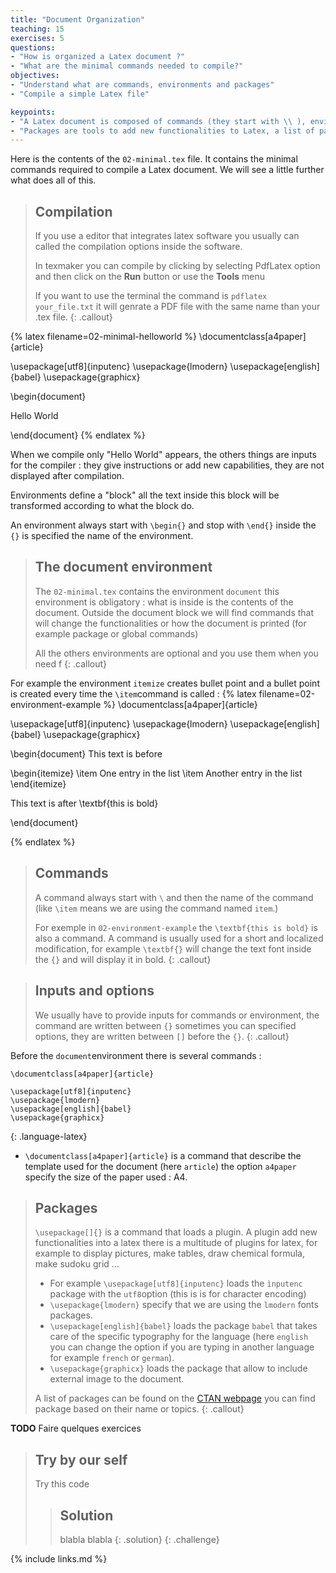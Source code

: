 ```yaml
---
title: "Document Organization"
teaching: 15
exercises: 5
questions:
- "How is organized a Latex document ?"
- "What are the minimal commands needed to compile?"
objectives:
- "Understand what are commands, environments and packages"
- "Compile a simple Latex file"

keypoints:
- "A Latex document is composed of commands (they start with \\ ), environments (starts with \\begin{envname} and stop with \\end{envname})"
- "Packages are tools to add new functionalities to Latex, a list of packages can be found on the [CTAN webpage](https://www.ctan.org/) and we use the \\usepackage command to load them"
---
```


Here is the contents of the ``02-minimal.tex`` file. It contains the minimal commands required to compile a Latex document. We will see a little further what does all of this.

> ## Compilation
> If you use a editor that integrates latex software you usually can called the compilation options inside the software.
>
>In texmaker you can compile by clicking by selecting PdfLatex option and then click on the **Run** button or use the **Tools** menu
>
> If you want to use the terminal the command is ```pdflatex your_file.txt``` it will genrate a PDF file with the same name than your .tex file.
{: .callout}


{% latex filename=02-minimal-helloworld %}
\documentclass[a4paper]{article}

\usepackage[utf8]{inputenc}
\usepackage{lmodern}
\usepackage[english]{babel}
\usepackage{graphicx}

\begin{document}

  Hello World

\end{document}
{% endlatex %}

When we compile only "Hello World" appears, the others things are inputs for the compiler : they give instructions or add new capabilities, they are not displayed after compilation.

Environments define a "block" all the text inside this block will be transformed according to what the block do.

An environment always start with ```\begin{}``` and stop with ```\end{}``` inside the ```{}``` is specified the name of the environment.

> ## The document environment
> The ``02-minimal.tex`` contains the environment ```document``` this environment is obligatory : what is inside is the contents of the document. Outside the document block we will find commands that will change the functionalities or how the document is printed (for example package or global commands)
>
> All the others environments are optional and you use them when you need f
{: .callout}

For example the environment ```itemize``` creates bullet point and a bullet point is created every time the ```\item```command is called :
{% latex filename=02-environment-example %}
\documentclass[a4paper]{article}

\usepackage[utf8]{inputenc}
\usepackage{lmodern}
\usepackage[english]{babel}
\usepackage{graphicx}

\begin{document}
  This text is before  

  \begin{itemize}
    \item One entry in the list
    \item Another entry in the list
  \end{itemize}

  This text is after \textbf{this is bold}

\end{document}

{% endlatex %}

> ## Commands
> A command always start with ```\``` and then the name of the command (like ```\item``` means we are using the command named ```item```.)
>
> For exemple in ```02-environment-example``` the ```\textbf{this is bold}``` is also a command.
> A command is usually used for a short and localized modification, for example ```\textbf{}``` will change the text font inside the ```{}``` and will display it in bold.
{: .callout}

> ## Inputs and options
> We usually have to provide inputs for commands or environment, the command are written between ```{}``` sometimes you can specified options, they are written between ```[]``` before the ```{}```.
{: .callout}




Before the ```document```environment there is several commands :
~~~
\documentclass[a4paper]{article}

\usepackage[utf8]{inputenc}
\usepackage{lmodern}
\usepackage[english]{babel}
\usepackage{graphicx}

~~~
{: .language-latex}

* ```\documentclass[a4paper]{article}``` is a command that describe the template used for the document (here ```article```) the option ```a4paper``` specify the size of the paper used : A4.

> ## Packages
> ```\usepackage[]{}``` is a command that loads a plugin. A plugin add new functionalities into a latex there is a multitude of plugins for latex, for example to display pictures, make tables, draw chemical formula, make sudoku grid ...  
>
>
> * For example ```\usepackage[utf8]{inputenc}``` loads the ```ìnputenc``` package with the ```utf8```option (this is is for character encoding)
> * ```\usepackage{lmodern}``` specify that we are using the ```lmodern``` fonts packages.
> * ```\usepackage[english]{babel}``` loads the package ```babel``` that takes care of the specific typography for the language (here ```english``` you can change the option if you are typing in another language for example ```french``` or ```german```).
> * ```\usepackage{graphicx}``` loads the package that allow to include external image to the document.
>
>
> A list of packages can be found on the [CTAN webpage](https://www.ctan.org/) you can find package based on their name or topics.
{: .callout}





**TODO** Faire quelques exercices
> ## Try by our self
> Try this code
> > ## Solution
> > blabla
> > blabla
> {: .solution}
{: .challenge}

{% include links.md %}

